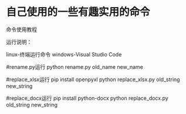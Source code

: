 # 自己使用的一些有趣实用的命令

命令使用教程

运行说明：

linux-终端运行命令
windows-Visual Studio Code

#rename.py运行
python rename.py old_name new_name

#replace_xlsx运行
pip install openpyxl
python replace_xlsx.py old_string new_string

#replace_docx运行
pip install python-docx
python replace_docx.py old_string new_string
